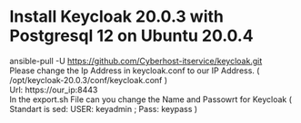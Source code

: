 # Install Keycloak 20.0.3 with Postgresql 12 on Ubuntu 20.0.4

ansible-pull -U https://github.com/Cyberhost-itservice/keycloak.git \
Please change the Ip Address in keycloak.conf to our IP Address. ( /opt/keycloak-20.0.3/conf/keycloak.conf ) \
Url: https://our_ip:8443 \
In the export.sh File can you change the Name and Passowrt for Keycloak ( Standart is sed: USER: keyadmin ; Pass: keypass )
